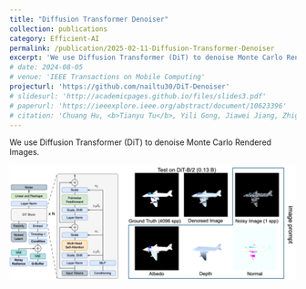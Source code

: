 ```yaml
---
title: "Diffusion Transformer Denoiser"
collection: publications
category: Efficient-AI
permalink: /publication/2025-02-11-Diffusion-Transformer-Denoiser
excerpt: 'We use Diffusion Transformer (DiT) to denoise Monte Carlo Rendered Images.'
# date: 2024-08-05
# venue: 'IEEE Transactions on Mobile Computing'
projecturl: 'https://github.com/nailtu30/DiT-Denoiser'
# slidesurl: 'http://academicpages.github.io/files/slides3.pdf'
# paperurl: 'https://ieeexplore.ieee.org/abstract/document/10623396'
# citation: 'Chuang Hu, <b>Tianyu Tu</b>, Yili Gong, Jiawei Jiang, Zhigao Zheng, Dazhao Cheng.'
---
```

We use Diffusion Transformer (DiT) to denoise Monte Carlo Rendered Images.     

![](./figures/DiT.png "Diffusion Transformer (DiT)")
